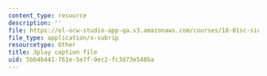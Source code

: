 ```yaml
---
content_type: resource
description: ''
file: https://ol-ocw-studio-app-qa.s3.amazonaws.com/courses/18-01sc-single-variable-calculus-fall-2010/5bb4b441761e5e7f9ec2fc3d73e548ba_RiRQDZjYkzo.vtt
file_type: application/x-subrip
resourcetype: Other
title: 3play caption file
uid: 5bb4b441-761e-5e7f-9ec2-fc3d73e548ba
---
```

